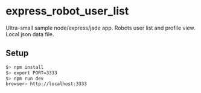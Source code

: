 # express_robot_user_list
Ultra-small sample node/express/jade app. Robots user list and profile view. Local json data file.

## Setup

```zsh
$> npm install
$> export PORT=3333
$> npm run dev
browser> http://localhost:3333
```
